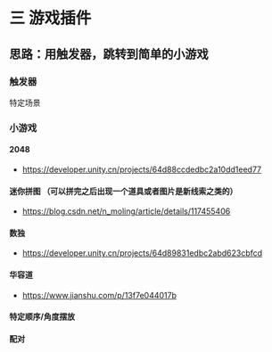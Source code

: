# 三 游戏插件
## 思路：用触发器，跳转到简单的小游戏
### 触发器
特定场景 
### 小游戏
#### 2048
- https://developer.unity.cn/projects/64d88ccdedbc2a10dd1eed77
#### 迷你拼图 （可以拼完之后出现一个道具或者图片是新线索之类的）
- https://blog.csdn.net/n_moling/article/details/117455406
#### 数独
- https://developer.unity.cn/projects/64d89831edbc2abd623cbfcd
#### 华容道
- https://www.jianshu.com/p/13f7e044017b
#### 特定顺序/角度摆放

#### 配对

#### 

